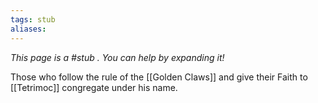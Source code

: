 ```yaml
---
tags: stub
aliases:
---
```


*This page is a #stub . You can help by expanding it!*

Those who follow the rule of the [[Golden Claws]] and give their Faith to [[Tetrimoc]] congregate under his name.
